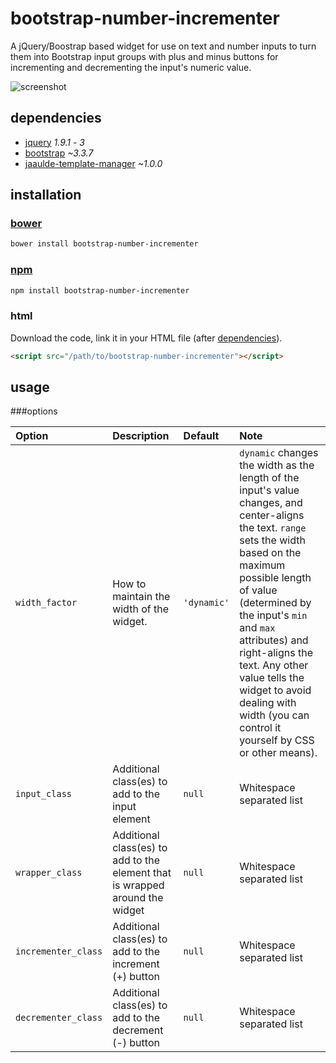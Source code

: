 # bootstrap-number-incrementer

A jQuery/Boostrap based widget for use on text and number inputs to turn them into Bootstrap input groups with plus and minus buttons for incrementing and decrementing the input's numeric value.

![screenshot](https://jaaulde.com/docs/bootstrap-number-incrementer/images/screenshot_1.png)

## dependencies
 * [jquery](https://jquery.com) _1.9.1_ - _3_
 * [bootstrap](https://getbootstrap.com) _~3.3.7_
 * [jaaulde-template-manager](https://github.com/JAAulde/template-manager) _~1.0.0_

## installation
### [bower](http://bower.io)
````bash
bower install bootstrap-number-incrementer
````

### [npm](https://www.npmjs.com)
````bash
npm install bootstrap-number-incrementer
````

### html
Download the code, link it in your HTML file (after [dependencies](#dependencies)).
````html
<script src="/path/to/bootstrap-number-incrementer"></script>
````

## usage
###options

|Option|Description|Default|Note|
|:-----|:----------|:------|:---|
|`width_factor`|How to maintain the width of the widget.|`'dynamic'`|`dynamic` changes the width as the length of the input's value changes, and center-aligns the text. `range` sets the width based on the maximum possible length of value (determined by the input's `min` and `max` attributes) and right-aligns the text. Any other value tells the widget to avoid dealing with width (you can control it yourself by CSS or other means).|
|`input_class`|Additional class(es) to add to the input element|`null`|Whitespace separated list|
|`wrapper_class`|Additional class(es) to add to the element that is wrapped around the widget|`null`|Whitespace separated list|
|`incrementer_class`|Additional class(es) to add to the increment (+) button|`null`|Whitespace separated list|
|`decrementer_class`|Additional class(es) to add to the decrement (-) button|`null`|Whitespace separated list|
